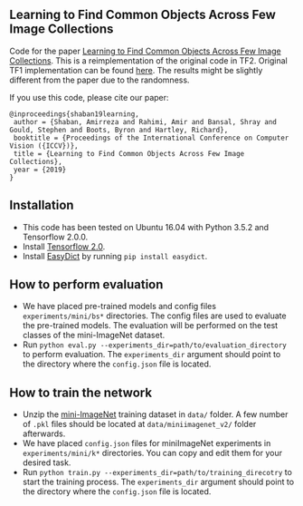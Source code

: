 ## Learning to Find Common Objects Across Few Image Collections

Code for the paper [Learning to Find Common Objects Across Few Image Collections](https://arxiv.org/abs/1904.12936). This is a reimplementation of the original code in TF2. Original TF1 implementation can be found [here](https://github.com/AmirooR/Pairwise-Similarity-knowledge-Transfer-WSOL). The results might be slightly different from the paper due to the randomness.

If you use this code, please cite our paper:

```
@inproceedings{shaban19learning,
 author = {Shaban, Amirreza and Rahimi, Amir and Bansal, Shray and Gould, Stephen and Boots, Byron and Hartley, Richard},
 booktitle = {Proceedings of the International Conference on Computer Vision ({ICCV})},
 title = {Learning to Find Common Objects Across Few Image Collections},
 year = {2019}
}
```

## Installation

* This code has been tested on Ubuntu 16.04 with Python 3.5.2 and Tensorflow 2.0.0.
* Install [Tensorflow 2.0](https://www.tensorflow.org/install).
* Install [EasyDict](https://pypi.org/project/easydict) by running `pip install easydict`.

## How to perform evaluation

* We have placed pre-trained models and config files `experiments/mini/bs*` directories. The config files are used to evaluate the pre-trained models. The evaluation will be performed on the test classes of the mini-ImageNet dataset.
* Run `python eval.py --experiments_dir=path/to/evaluation_directory` to perform evaluation.  The `experiments_dir` argument should point to the directory  where the `config.json` file is located.

## How to train the network

* Unzip the [mini-ImageNet](https://gtvault-my.sharepoint.com/:u:/g/personal/ashaban6_gatech_edu/EYwztplXZflChBxyeszBqa0Br66SgmavA50MR7q0JW3Tww?e=k4arwA) training dataset in `data/` folder. A few number of `.pkl` files should be located at `data/miniimagenet_v2/` folder afterwards.
* We have placed  `config.json` files for miniImageNet experiments in `experiments/mini/k*` directories. You can copy and edit them for your desired task.
* Run `python train.py --experiments_dir=path/to/training_direcotry` to start the training process. The `experiments_dir` argument should point to the directory  where the `config.json` file is located.


